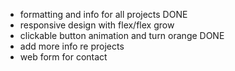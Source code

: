 - formatting and info for all projects DONE
- responsive design with flex/flex grow
- clickable button animation and turn orange DONE
- add more info re projects 
- web form for contact
